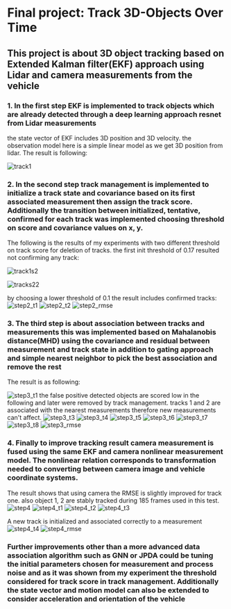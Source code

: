 # Final project: Track 3D-Objects Over Time

## This project is about 3D object tracking based on Extended Kalman filter(EKF) approach using Lidar and camera measurements from the vehicle
### 1. In the first step EKF is implemented to track objects which are already detected through a deep learning approach resnet from Lidar measurements
the state vector of EKF includes 3D position and 3D velocity. the observation model here is a simple linear model as we get 3D position from lidar.
The result is following:

![track1](https://user-images.githubusercontent.com/125278855/227711996-1cc96abb-94cf-4bce-ac12-8b85fae73cf3.png)

### 2. In the second step track management is implemented to initialize a track state and covariance based on its first associated measurement then assign the track score. Additionally the transition between initialized, tentative, confirmed for each track was implemented choosing threshold on score and covariance values on x, y.
The following is the results of my experiments with two different threshold on track score for deletion of tracks. the first init threshold of 0.17 resulted not confirming any track:

![track1s2](https://user-images.githubusercontent.com/125278855/227712599-2e5eaa0c-d898-4bce-8285-ea63facf77b0.png)

![tracks22](https://user-images.githubusercontent.com/125278855/227712606-436b462a-0bba-4cf1-959a-5495ef73328d.png)

by choosing a lower threshold of 0.1 the result includes confirmed tracks:
![step2_t1](https://user-images.githubusercontent.com/125278855/227712650-df88228d-bce9-4937-ae98-28a8e5db3604.png)
![step2_t2](https://user-images.githubusercontent.com/125278855/227712655-c896040e-b23e-4f3f-bfe0-78e43fc2cc86.png)
![step2_rmse](https://user-images.githubusercontent.com/125278855/227712659-a37977f3-baf3-4adb-801e-debe0e0f7b11.png)

### 3. The third step is about association between tracks and measurements this was implemented based on Mahalanobis distance(MHD) using the covariance and residual between measurement and track state in addition to gating approach and simple nearest neighbor to pick the best association and remove the rest
The result is as following:

![step3_t1](https://user-images.githubusercontent.com/125278855/227713055-53fa58ee-2dc2-49a2-85c4-01a5d2c051a7.png)
the false positive detected objects are scored low in the following and later were removed by track management. tracks 1 and 2 are associated with the nearest measurements therefore new measurements can't affect.
![step3_t3](https://user-images.githubusercontent.com/125278855/227713061-5ea36535-ce6c-4e6a-aef2-e1d0e4c83009.png)
![step3_t4](https://user-images.githubusercontent.com/125278855/227713065-d4b2e771-4d29-42ed-b4ae-e41ae5512352.png)
![step3_t5](https://user-images.githubusercontent.com/125278855/227713071-1df68767-a848-4f73-9f4d-5c2133c75ac4.png)
![step3_t6](https://user-images.githubusercontent.com/125278855/227713073-25ec3472-7b34-4cf5-98d5-d8fabf539fa9.png)
![step3_t7](https://user-images.githubusercontent.com/125278855/227713076-4b8c802d-a1b4-42d2-b5e4-f6fe9c57d3f5.png)
![step3_t8](https://user-images.githubusercontent.com/125278855/227713081-bc81443b-078a-4a0c-9d56-db47145b100b.png)
![step3_rmse](https://user-images.githubusercontent.com/125278855/227713089-c5b97988-4fc8-4e00-abf8-026009775b8f.png)

### 4. Finally to improve tracking result camera measurement is fused using the same EKF and camera nonlinear measurement model. The nonlinear relation corresponds to transformation needed to converting between camera image and vehicle coordinate systems.
The result shows that using camera the RMSE is slightly improved for track one. also object 1, 2 are stably tracked during 185 frames used in this test.
![step4](https://user-images.githubusercontent.com/125278855/227714453-bebb6aef-c039-42bd-892e-ca0218de5705.png)
![step4_t1](https://user-images.githubusercontent.com/125278855/227714457-728be742-fbad-4865-af64-3fc67dbbfef4.png)
![step4_t2](https://user-images.githubusercontent.com/125278855/227714460-254253e6-3df2-4872-9e98-85d2069bb886.png)
![step4_t3](https://user-images.githubusercontent.com/125278855/227714467-c5f72911-a989-4517-9e49-c51c22059f3e.png)

A new track is initialized and associated correctly to a measurement 
![step4_t4](https://user-images.githubusercontent.com/125278855/227714469-87c58c76-75a4-403b-be8e-b05290be3bf6.png)
![step4_rmse](https://user-images.githubusercontent.com/125278855/227714502-f62c79b0-53c6-46d8-988a-a6841ae250d0.png)


### Further improvements other than a more advanced data association algorithm such as GNN or JPDA could be tuning the initial parameters chosen for measurement and process noise and as it was shown from my experiment the threshold considered for track score in track management. Additionally the state vector and motion model can also be extended to consider acceleration and orientation of the vehicle
